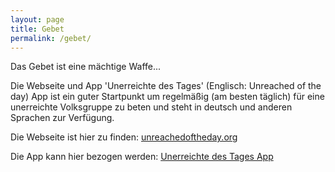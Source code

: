 ```yaml
---
layout: page
title: Gebet
permalink: /gebet/
---
```


Das Gebet ist eine mächtige Waffe...

Die Webseite und App 'Unerreichte des Tages' (Englisch: Unreached of the day) App ist ein guter Startpunkt um regelmäßig (am besten täglich) für eine unerreichte Volksgruppe zu beten
und steht in deutsch und anderen Sprachen zur Verfügung.

Die Webseite ist hier zu finden:
[unreachedoftheday.org](https://unreachedoftheday.org/)

Die App kann hier bezogen werden:
[Unerreichte des Tages App](https://unreachedoftheday.org/resources/mobile-app/)

